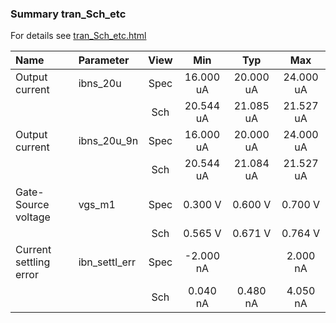 ### Summary tran_Sch_etc

For details see <a href='tran_Sch_etc.html'>tran_Sch_etc.html</a>

|**Name**|**Parameter**|**View**|**Min** | **Typ** | **Max**|
|:---|:---|:---:|:---:|:---:|:---:|
|Output current|ibns\_20u | Spec | 16.000 uA | 20.000 uA | 24.000 uA |
| | | Sch|20.544 uA | 21.085 uA | 21.527 uA |
|Output current|ibns\_20u\_9n | Spec | 16.000 uA | 20.000 uA | 24.000 uA |
| | | Sch|20.544 uA | 21.084 uA | 21.527 uA |
|Gate-Source voltage|vgs\_m1 | Spec | 0.300 V | 0.600 V | 0.700 V |
| | | Sch|0.565 V | 0.671 V | 0.764 V |
|Current settling error|ibn\_settl\_err | Spec | -2.000 nA |  | 2.000 nA |
| | | Sch|0.040 nA | 0.480 nA | 4.050 nA |

